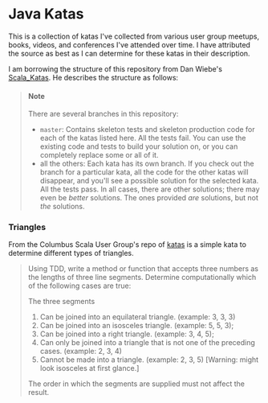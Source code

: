 # Java Katas
This is a collection of katas I've collected from various user group meetups, books, videos, and conferences I've attended over time.  I have attributed the source as best as I can determine for these katas in their description.  

I am borrowing the structure of this repository from Dan Wiebe's [Scala_Katas](https://github.com/dnwiebe/Scala_Katas).  He describes the structure as follows:
>#### Note
> There are several branches in this repository:
>* ```master```: Contains skeleton tests and skeleton production code for 
 each of the katas listed here. All the tests fail. You can use the
 existing code and tests to build your solution on, or you can completely
 replace some or all of it.
>* all the others: Each kata has its own branch.  If you check out the
 branch for a particular kata, all the code for the other katas will
 disappear, and you'll see a possible solution for the selected kata.
 All the tests pass. In all cases, there are other solutions; there 
 may even be _better_ solutions.  The ones provided _are_ solutions, 
 but not _the_ solutions.  
 
### Triangles
From the Columbus Scala User Group's repo of [katas](https://github.com/dnwiebe/Scala_Katas) is a simple kata to determine different types of triangles.
>Using TDD, write a method or function that accepts three numbers as the lengths of three line segments.
 Determine computationally which of the following cases are true:
> 
>The three segments
>   1. Can be joined into an equilateral triangle. (example: 3, 3, 3)
>   1. Can be joined into an isosceles triangle. (example: 5, 5, 3);
>   1. Can be joined into a right triangle. (example: 3, 4, 5);
>   1. Can only be joined into a triangle that is not one of the preceding cases. (example: 2, 3, 4)
>   1. Cannot be made into a triangle. (example: 2, 3, 5) [Warning: might look isosceles at first glance.]
> 
> The order in which the segments are supplied must not affect the result.